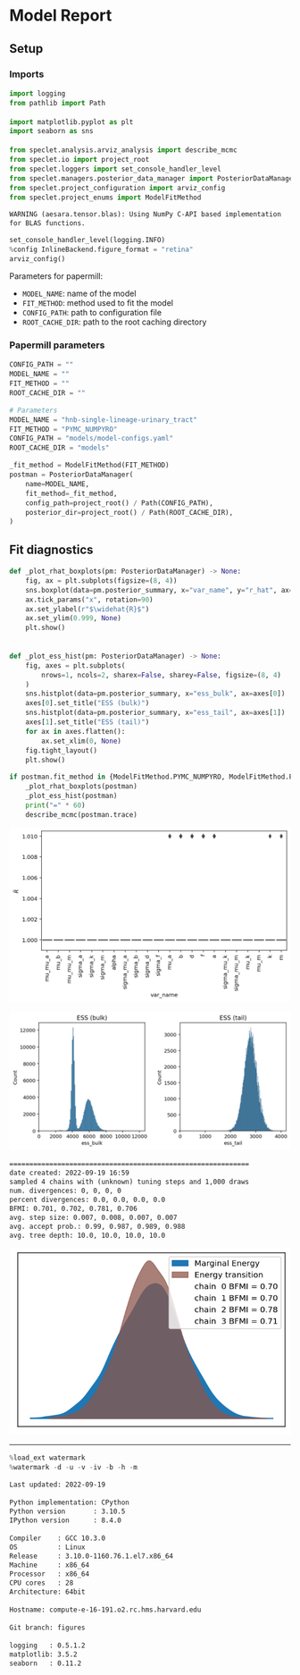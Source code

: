 # Model Report

## Setup

### Imports


```python
import logging
from pathlib import Path

import matplotlib.pyplot as plt
import seaborn as sns

from speclet.analysis.arviz_analysis import describe_mcmc
from speclet.io import project_root
from speclet.loggers import set_console_handler_level
from speclet.managers.posterior_data_manager import PosteriorDataManager
from speclet.project_configuration import arviz_config
from speclet.project_enums import ModelFitMethod
```

    WARNING (aesara.tensor.blas): Using NumPy C-API based implementation for BLAS functions.



```python
set_console_handler_level(logging.INFO)
%config InlineBackend.figure_format = "retina"
arviz_config()
```

Parameters for papermill:

- `MODEL_NAME`: name of the model
- `FIT_METHOD`: method used to fit the model
- `CONFIG_PATH`: path to configuration file
- `ROOT_CACHE_DIR`: path to the root caching directory

### Papermill parameters


```python
CONFIG_PATH = ""
MODEL_NAME = ""
FIT_METHOD = ""
ROOT_CACHE_DIR = ""
```


```python
# Parameters
MODEL_NAME = "hnb-single-lineage-urinary_tract"
FIT_METHOD = "PYMC_NUMPYRO"
CONFIG_PATH = "models/model-configs.yaml"
ROOT_CACHE_DIR = "models"
```


```python
_fit_method = ModelFitMethod(FIT_METHOD)
postman = PosteriorDataManager(
    name=MODEL_NAME,
    fit_method=_fit_method,
    config_path=project_root() / Path(CONFIG_PATH),
    posterior_dir=project_root() / Path(ROOT_CACHE_DIR),
)
```

## Fit diagnostics


```python
def _plot_rhat_boxplots(pm: PosteriorDataManager) -> None:
    fig, ax = plt.subplots(figsize=(8, 4))
    sns.boxplot(data=pm.posterior_summary, x="var_name", y="r_hat", ax=ax)
    ax.tick_params("x", rotation=90)
    ax.set_ylabel(r"$\widehat{R}$")
    ax.set_ylim(0.999, None)
    plt.show()


def _plot_ess_hist(pm: PosteriorDataManager) -> None:
    fig, axes = plt.subplots(
        nrows=1, ncols=2, sharex=False, sharey=False, figsize=(8, 4)
    )
    sns.histplot(data=pm.posterior_summary, x="ess_bulk", ax=axes[0])
    axes[0].set_title("ESS (bulk)")
    sns.histplot(data=pm.posterior_summary, x="ess_tail", ax=axes[1])
    axes[1].set_title("ESS (tail)")
    for ax in axes.flatten():
        ax.set_xlim(0, None)
    fig.tight_layout()
    plt.show()
```


```python
if postman.fit_method in {ModelFitMethod.PYMC_NUMPYRO, ModelFitMethod.PYMC_MCMC}:
    _plot_rhat_boxplots(postman)
    _plot_ess_hist(postman)
    print("=" * 60)
    describe_mcmc(postman.trace)
```



![png](hnb-single-lineage-urinary_tract_PYMC_NUMPYRO_files/hnb-single-lineage-urinary_tract_PYMC_NUMPYRO_12_0.png)





![png](hnb-single-lineage-urinary_tract_PYMC_NUMPYRO_files/hnb-single-lineage-urinary_tract_PYMC_NUMPYRO_12_1.png)



    ============================================================
    date created: 2022-09-19 16:59
    sampled 4 chains with (unknown) tuning steps and 1,000 draws
    num. divergences: 0, 0, 0, 0
    percent divergences: 0.0, 0.0, 0.0, 0.0
    BFMI: 0.701, 0.702, 0.781, 0.706
    avg. step size: 0.007, 0.008, 0.007, 0.007
    avg. accept prob.: 0.99, 0.987, 0.989, 0.988
    avg. tree depth: 10.0, 10.0, 10.0, 10.0




![png](hnb-single-lineage-urinary_tract_PYMC_NUMPYRO_files/hnb-single-lineage-urinary_tract_PYMC_NUMPYRO_12_3.png)



---


```python
%load_ext watermark
%watermark -d -u -v -iv -b -h -m
```

    Last updated: 2022-09-19

    Python implementation: CPython
    Python version       : 3.10.5
    IPython version      : 8.4.0

    Compiler    : GCC 10.3.0
    OS          : Linux
    Release     : 3.10.0-1160.76.1.el7.x86_64
    Machine     : x86_64
    Processor   : x86_64
    CPU cores   : 28
    Architecture: 64bit

    Hostname: compute-e-16-191.o2.rc.hms.harvard.edu

    Git branch: figures

    logging   : 0.5.1.2
    matplotlib: 3.5.2
    seaborn   : 0.11.2
